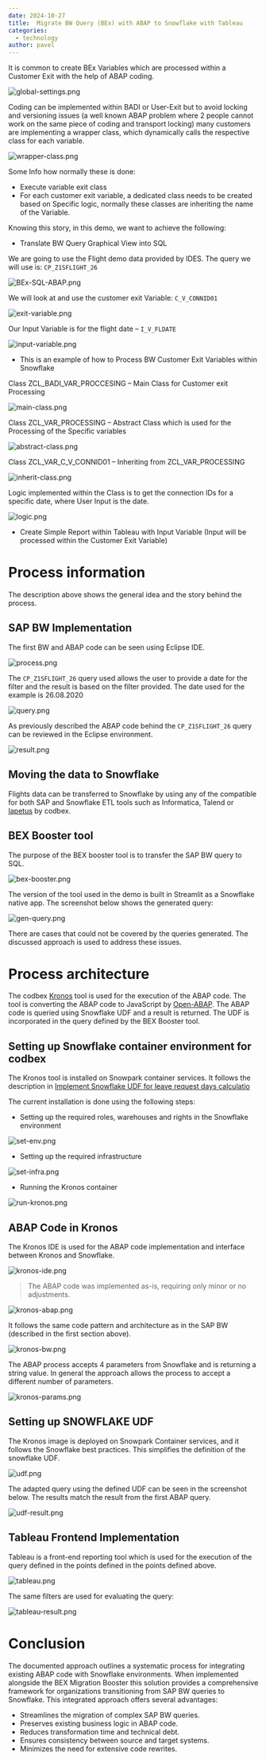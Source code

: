 ```yaml
---
date: 2024-10-27
title:  Migrate BW Query (BEx) with ABAP to Snowflake with Tableau
categories:
  - technology
author: pavel
---
```


It is common to create BEx Variables which are processed within a Customer Exit with the help of ABAP coding.

<img src="{{ site.baseurl }}/images/2024-10-27-migrate-bex-abap-snowflake-tableau/global-settings.png" alt="global-settings.png">

Coding can be implemented within BADI or User-Exit but to avoid locking and versioning issues (a well known ABAP problem where 2 people cannot work on the same piece of coding and transport locking) many customers are implementing a wrapper class, which dynamically calls the respective class for each variable.

<img src="{{ site.baseurl }}/images/2024-10-27-migrate-bex-abap-snowflake-tableau/wrapper-class.png" alt="wrapper-class.png">

Some Info how normally these is done:

*  Execute variable exit class
*  For each customer exit variable, a dedicated class needs to be created based on Specific logic, normally these classes are inheriting the name of the Variable.

Knowing this story, in this demo,  we want to achieve the following:

* Translate BW Query Graphical View into SQL

We are going to use the Flight demo data provided by IDES. The query we will use is: `CP_Z1SFLIGHT_26`

<img src="{{ site.baseurl }}/images/2024-10-27-migrate-bex-abap-snowflake-tableau/BEx-SQL-ABAP.png" alt="BEx-SQL-ABAP.png">

We will look at and use the customer exit Variable:  `C_V_CONNID01`

<img src="{{ site.baseurl }}/images/2024-10-27-migrate-bex-abap-snowflake-tableau/exit-variable.png" alt="exit-variable.png">

Our Input Variable  is for the flight date – `I_V_FLDATE`

<img src="{{ site.baseurl }}/images/2024-10-27-migrate-bex-abap-snowflake-tableau/input-variable.png" alt="input-variable.png">

- This is an example of how to Process BW Customer Exit Variables within Snowflake

Class ZCL_BADI_VAR_PROCCESING – Main Class for Customer exit Processing

<img src="{{ site.baseurl }}/images/2024-10-27-migrate-bex-abap-snowflake-tableau/main-class.png" alt="main-class.png">

Class ZCL_VAR_PROCESSING – Abstract Class which is used for the Processing of the Specific variables

<img src="{{ site.baseurl }}/images/2024-10-27-migrate-bex-abap-snowflake-tableau/abstract-class.png" alt="abstract-class.png">

Class ZCL_VAR_C_V_CONNID01 – Inheriting from ZCL_VAR_PROCESSING

<img src="{{ site.baseurl }}/images/2024-10-27-migrate-bex-abap-snowflake-tableau/inherit-class.png" alt="inherit-class.png">

Logic implemented within the Class is to get the connection IDs for a specific date, where User Input is the date.

<img src="{{ site.baseurl }}/images/2024-10-27-migrate-bex-abap-snowflake-tableau/logic.png" alt="logic.png">

* Create Simple Report within Tableau with Input Variable (Input will be processed within the Customer Exit Variable)

# Process information

The description above shows the general idea and the story behind the process.

## SAP BW Implementation

The first BW and ABAP code can be seen using Eclipse IDE.

<img src="{{ site.baseurl }}/images/2024-10-27-migrate-bex-abap-snowflake-tableau/process.png" alt="process.png">

The `CP_Z1SFLIGHT_26` query used allows the user to provide a date for the filter and the result is based on the filter provided. The date used for the example is 26.08.2020

<img src="{{ site.baseurl }}/images/2024-10-27-migrate-bex-abap-snowflake-tableau/query.png" alt="query.png">

As previously described the ABAP code behind the `CP_Z1SFLIGHT_26` query can be reviewed in the Eclipse environment.

<img src="{{ site.baseurl }}/images/2024-10-27-migrate-bex-abap-snowflake-tableau/result.png" alt="result.png">

## Moving the data to Snowflake

Flights data can be transferred to Snowflake by using any of the compatible for both SAP and Snowflake ETL tools such as Informatica, Talend or [Iapetus](https://www.codbex.com/products/iapetus/) by codbex.

## BEX Booster tool

The purpose of the BEX booster tool is to transfer the SAP BW query to SQL.

<img src="{{ site.baseurl }}/images/2024-10-27-migrate-bex-abap-snowflake-tableau/bex-booster.png" alt="bex-booster.png">

The version of the tool used in the demo is built in Streamlit as a Snowflake native app. The screenshot below shows the generated query:

<img src="{{ site.baseurl }}/images/2024-10-27-migrate-bex-abap-snowflake-tableau/gen-query.png" alt="gen-query.png">

There are cases that could not be covered by the queries generated. The discussed approach is used to address these issues.

# Process architecture

The codbex [Kronos](https://www.codbex.com/products/kronos/) tool  is used for the execution of the ABAP code. The tool is converting the ABAP code to JavaScript by [Open-ABAP](https://open-abap.org/). The ABAP code is queried using Snowflake UDF and a result is returned. The UDF is incorporated in the query defined by the BEX Booster tool.

## Setting up Snowflake container environment for codbex

The Kronos tool is installed on Snowpark container services. It follows the description in [Implement Snowflake UDF for leave request days calculatio](https://www.codbex.com/technology/2024/09/18/snowflake-udf-leave-days/)

The current installation is done using the following steps:

* Setting up the required roles, warehouses and rights in the Snowflake environment

<img src="{{ site.baseurl }}/images/2024-10-27-migrate-bex-abap-snowflake-tableau/set-env.png" alt="set-env.png">

* Setting up the required infrastructure 

<img src="{{ site.baseurl }}/images/2024-10-27-migrate-bex-abap-snowflake-tableau/set-infra.png" alt="set-infra.png">

* Running the Kronos container

<img src="{{ site.baseurl }}/images/2024-10-27-migrate-bex-abap-snowflake-tableau/run-kronos.png" alt="run-kronos.png">

## ABAP Code in Kronos

The Kronos IDE is used for the ABAP code implementation and interface between Kronos and Snowflake.

<img src="{{ site.baseurl }}/images/2024-10-27-migrate-bex-abap-snowflake-tableau/kronos-ide.png" alt="kronos-ide.png">

> The ABAP code was implemented as-is, requiring only minor or no adjustments.

<img src="{{ site.baseurl }}/images/2024-10-27-migrate-bex-abap-snowflake-tableau/kronos-abap.png" alt="kronos-abap.png">

It follows the same code pattern and architecture as in the SAP BW (described in the first section above).

<img src="{{ site.baseurl }}/images/2024-10-27-migrate-bex-abap-snowflake-tableau/kronos-bw.png" alt="kronos-bw.png">

The ABAP process accepts 4 parameters from Snowflake and is returning a string value. In general the approach allows the process to accept a different number of parameters.

<img src="{{ site.baseurl }}/images/2024-10-27-migrate-bex-abap-snowflake-tableau/kronos-params.png" alt="kronos-params.png">

## Setting up SNOWFLAKE UDF

The Kronos image is deployed on Snowpark Container services, and it follows the Snowflake best practices. This simplifies the definition of the snowflake UDF.

<img src="{{ site.baseurl }}/images/2024-10-27-migrate-bex-abap-snowflake-tableau/udf.png" alt="udf.png">

The adapted query using the defined UDF can be seen in the screenshot below. The results match the result from the first ABAP query.

<img src="{{ site.baseurl }}/images/2024-10-27-migrate-bex-abap-snowflake-tableau/udf-result.png" alt="udf-result.png">

## Tableau Frontend Implementation

Tableau is a front-end reporting tool which is used for the execution of the query defined in the points defined in the points defined above.

<img src="{{ site.baseurl }}/images/2024-10-27-migrate-bex-abap-snowflake-tableau/tableau.png" alt="tableau.png">

The same filters are used for evaluating the query:

<img src="{{ site.baseurl }}/images/2024-10-27-migrate-bex-abap-snowflake-tableau/tableau-result.png" alt="tableau-result.png">

# Conclusion

The documented approach outlines a systematic process for integrating existing ABAP code with Snowflake environments. When implemented alongside the BEX Migration Booster this solution provides a comprehensive framework for organizations transitioning from SAP BW queries to Snowflake. This integrated approach offers several advantages:

* Streamlines the migration of complex SAP BW queries.
* Preserves existing business logic in ABAP code.
* Reduces transformation time and technical debt.
* Ensures consistency between source and target systems.
* Minimizes the need for extensive code rewrites.

